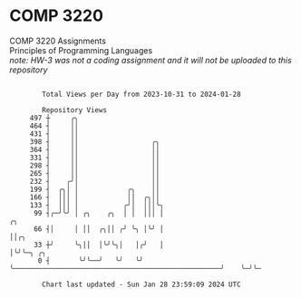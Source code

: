 # COMP 3220
COMP 3220 Assignments  
Principles of Programming Languages  
*note: HW-3 was not a coding assignment and it will not be uploaded to this repository*  

```

        Total Views per Day from 2023-10-31 to 2024-01-28

        Repository Views
     497 ┼     ╭╮
     464 ┤     ││
     431 ┤     ││
     398 ┤     ││                  ╭╮
     364 ┤     ││                  ││
     331 ┤     ││                  ││
     298 ┤     ││                  ││
     265 ┤     ││                  ││
     232 ┤    ╭╯│                  ││
     199 ┤  ╭╮│ │            ╭╮    ││
     166 ┤  │││ │            ││  ╭╮││
     133 ┤  │││ │           ╭╯│  │││╰╮
      99 ┤╭─╯╰╯ │ ╭╮    ╭╮  │ │  │││ │                                                   ╭╮
      66 ┤│     │ ││  ╭╮││ ╭╯ ╰╮ │╰╯ │                                                   ││╭╮
      33 ┼╯     ╰╮││  │╰╯╰╮│   │╭╯   │                                                   │╰╯╰─╮ ╭╮
       0 ┤       ╰╯╰──╯   ╰╯   ╰╯    ╰───────────────────────────────────────────────────╯    ╰─╯╰─

        Chart last updated - Sun Jan 28 23:59:09 2024 UTC
        
```

